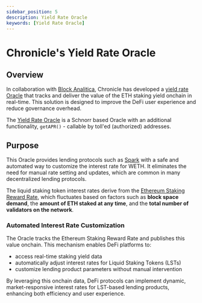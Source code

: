 ```yaml
---
sidebar_position: 5
description: Yield Rate Oracle
keywords: [Yield Rate Oracle]
---
```


# Chronicle's Yield Rate Oracle

## Overview

In collaboration with [Block Analitica](https://blockanalitica.com/), Chronicle has developed a [yield rate Oracle](https://github.com/chronicleprotocol/scribe/blob/main/src/extensions/ScribeLST.sol) that tracks and deliver the value of the ETH staking yield onchain in real-time. This solution is designed to improve the DeFi user experience and reduce governance overhead.

The [Yield Rate Oracle](https://github.com/chronicleprotocol/scribe/blob/main/src/extensions/ScribeLST.sol) is a Schnorr based Oracle with an additional functionality, `getAPR()` - callable by toll'ed (authorized) addresses.

## Purpose

This Oracle provides lending protocols such as [Spark](https://spark.fi/) with a safe and automated way to customize the interest rate for WETH. It eliminates the need for manual rate setting and updates, which are common in many decentralized lending protocols.

The liquid staking token interest rates derive from the [Ethereum Staking Reward Rate](https://beaconcha.in/ethstore), which fluctuates based on factors such as **block space demand**, the **amount of ETH staked at any time**, and the **total number of validators on the network**.


### Automated Interest Rate Customization
The Oracle tracks the Ethereum Staking Reward Rate and publishes this value onchain. This mechanism enables DeFi platforms to:

- access real-time staking yield data
- automatically adjust interest rates for Liquid Staking Tokens (LSTs)
- customize lending product parameters without manual intervention

By leveraging this onchain data, DeFi protocols can implement dynamic, market-responsive interest rates for LST-based lending products, enhancing both efficiency and user experience.

